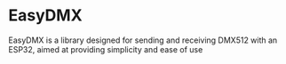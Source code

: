 # EasyDMX
EasyDMX is a library designed for sending and receiving DMX512 with an ESP32, aimed at providing simplicity and ease of use
